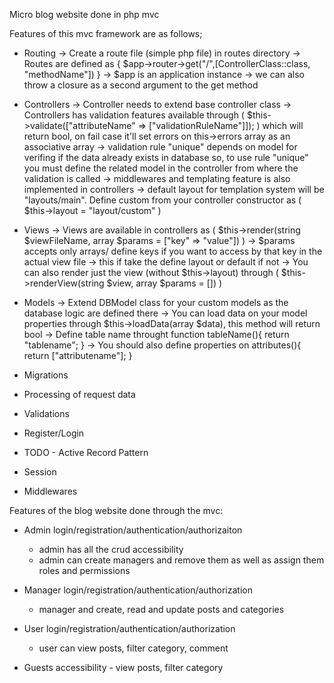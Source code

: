 Micro blog website done in php mvc

Features of this mvc framework are as follows;

- Routing
  -> Create a route file (simple php file) in routes directory
  -> Routes are defined as { $app->router->get("/",[ControllerClass::class, "methodName"]) }
  -> $app is an application instance
  -> we can also throw a closure as a second argument to the get method

- Controllers
  -> Controller needs to extend base controller class
  -> Controllers has validation features available through ( $this->validate(["attributeName" => ["validationRuleName"]]); ) which will return bool, on fail case it'll set errors on this->errors array as an associative array
  -> validation rule "unique" depends on model for verifing if the data already exists in database so, to use rule "unique" you must define the related model in the controller from where the validation is called
  -> middlewares and templating feature is also implemented in controllers
  -> default layout for templation system will be "layouts/main". Define custom from your controller constructor as ( $this->layout = "layout/custom" )

- Views
  -> Views are available in controllers as ( $this->render(string $viewFileName, array $params = ["key" => "value"]) )
  -> $params accepts only arrays/ define keys if you want to access by that key in the actual view file
  -> this if take the define layout or default if not
  -> You can also render just the view (without $this->layout) through ( $this->renderView(string $view, array $params = []) )

- Models
  -> Extend DBModel class for your custom models as the database logic are defined there
  -> You can load data on your model properties through $this->loadData(array $data), this method will return bool
  -> Define table name throught function tableName(){ return "tablename"; }
  -> You should also define properties on attributes(){ return ["attributename"]; }

- Migrations

- Processing of request data

- Validations

- Register/Login

- TODO - Active Record Pattern

- Session

- Middlewares

Features of the blog website done through the mvc:

- Admin login/registration/authentication/authorizaiton

  - admin has all the crud accessibility
  - admin can create managers and remove them as well as assign them roles and permissions

- Manager login/registration/authentication/authorization

  - manager and create, read and update posts and categories

- User login/registration/authentication/authorization

  - user can view posts, filter category, comment

- Guests accessibility - view posts, filter category

